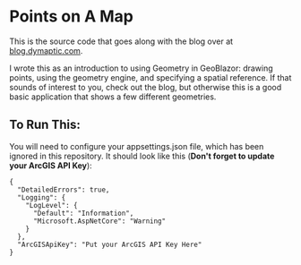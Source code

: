 # Points on A Map

This is the source code that goes along with the blog over at [blog.dymaptic.com](https://blog.dymaptic.com/how-to-put-points-on-a-map-an-introduction-to-geometry-in-geoblazor).

I wrote this as an introduction to using Geometry in GeoBlazor: drawing points, using the geometry engine, and specifying a spatial reference. 
If that sounds of interest to you, check out the blog, but otherwise this is a good basic application that shows a few different geometries.

## To Run This:
You will need to configure your appsettings.json file, which has been ignored in this repository. It should look like this (**Don't forget to update your ArcGIS API Key**):
```
{
  "DetailedErrors": true,
  "Logging": {
    "LogLevel": {
      "Default": "Information",
      "Microsoft.AspNetCore": "Warning"
    }
  },
  "ArcGISApiKey": "Put your ArcGIS API Key Here"
}

```
